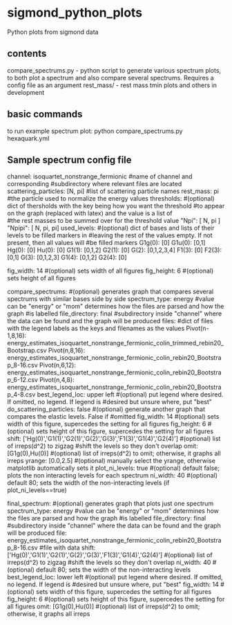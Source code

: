 # sigmond_python_plots
Python plots from sigmond data

## contents
compare_spectrums.py - python script to generate various spectrum plots, to both plot a 
    spectrum and also compare several spectrums. Requires a config file as an argument
rest_mass/ - rest mass tmin plots and others in development
    
## basic commands
to run example spectrum plot:
python compare_spectrums.py hexaquark.yml

## Sample spectrum config file
channel: isoquartet_nonstrange_fermionic #name of channel and corresponding 
                                            #subdirectory where relevant files are located
scattering_particles: [N, pi] #list of scattering particle names
rest_mass: pi #the particle used to normalize the energy values
thresholds: #(optional) dict of thersholds with the key being how you want the threshold 
                #to appear on the graph (replaced with latex) and the value is a list of  
                #the rest masses to be summed over for the threshold value
    "Npi": [ N, pi ]
    "Npipi": [ N, pi, pi]
used_levels: #(optional) dict of bases and lists of their levels to be filled markers in
                #leaving the rest of the values empty. If not present, then all values will
                #be filled markers
    G1g(0): [0]
    G1u(0): [0,1]
    Hg(0): [0]
    Hu(0): [0]
    G1(1): [0,1,2]
    G2(1): [0]
    G(2): [0,1,2,3,4]
    F1(3): [0]
    F2(3): [0,1]
    G(3): [0,1,2,3]
    G1(4): [0,1,2]
    G2(4): [0]
  
fig_width: 14 #(optional) sets width of all figures
fig_height: 6 #(optional) sets height of all figures

compare_spectrums: #(optional) generates graph that compares several spectrums with similar bases side by side
    spectrum_type: energy #value can be "energy" or "mom" determines how the files are parsed and how the graph 
                            #is labelled
    file_directory: final #subdirectory inside "channel" where the data can be found and the graph will be produced
    files: #dict of files with the legend labels as the keys and filenames as the values
        Pivot(n-1,8,16): energy_estimates_isoquartet_nonstrange_fermionic_colin_trimmed_rebin20_Bootstrap.csv
        Pivot(n,8,16): energy_estimates_isoquartet_nonstrange_fermionic_colin_rebin20_Bootstrap_8-16.csv
        Pivot(n,6,12): energy_estimates_isoquartet_nonstrange_fermionic_colin_rebin20_Bootstrap_6-12.csv
        Pivot(n,4,8): energy_estimates_isoquartet_nonstrange_fermionic_colin_rebin20_Bootstrap_4-8.csv
    best_legend_loc: upper left #(optional) put legend where desired. If omitted, no legend. If legend is
                                #desired but unsure where, put "best"
    do_scattering_particles: false #(optional) generate another graph that compares the elastic levels. False if
                                    #omitted
    fig_width: 14 #(optional) sets width of this figure, supercedes the setting for all figures
    fig_height: 6 #(optional) sets height of this figure, supercedes the setting for all figures
    shift: ['Hg(0)','G1(1)','G2(1)','G(2)','G(3)','F1(3)','G1(4)','G2(4)'] #(optional) list of irreps(d^2) to zigzag
                                                                            #shift the levels so they don't overlap
    omit: [G1g(0),Hu(0)] #(optional) list of irreps(d^2) to omit; otherwise, it graphs all irreps
    yrange: [0.0,2.5] #(optional) manually select the yrange, otherwise matplotlib automatically sets it
    plot_ni_levels: true #(optional) default false; plots the non interacting levels for each spectrum
    ni_width: 40 #(optional) default 80; sets the width of the non-interacting levels (if plot_ni_levels==true)
      
final_spectrum: #(optional) generates graph that plots just one spectrum
    spectrum_type: energy #value can be "energy" or "mom" determines how the files are parsed and how the graph 
                            #is labelled
    file_directory: final #subdirectory inside "channel" where the data can be found and the graph will be produced
    file: energy_estimates_isoquartet_nonstrange_fermionic_colin_rebin20_Bootstrap_8-16.csv #file with data
    shift: ['Hg(0)','G1(1)','G2(1)','G(2)','G(3)','F1(3)','G1(4)','G2(4)'] #(optional) list of irreps(d^2) to zigzag
                                                                            #shift the levels so they don't overlap
    ni_width: 40 #(optional) default 80; sets the width of the non-interacting levels
    best_legend_loc: lower left #(optional) put legend where desired. If omitted, no legend. If legend is
                                #desired but unsure where, put "best"
    fig_width: 14 #(optional) sets width of this figure, supercedes the setting for all figures
    fig_height: 6 #(optional) sets height of this figure, supercedes the setting for all figures
    omit: [G1g(0),Hu(0)] #(optional) list of irreps(d^2) to omit; otherwise, it graphs all irreps